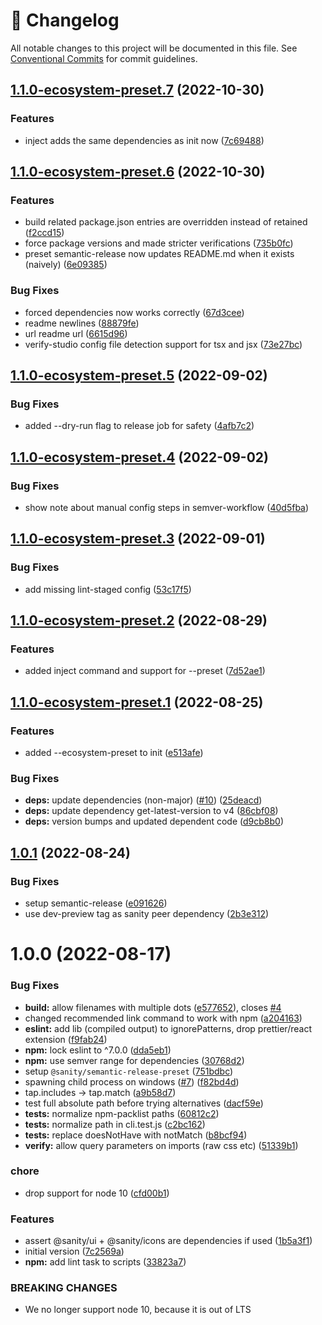 <!-- markdownlint-disable --><!-- textlint-disable -->

# 📓 Changelog

All notable changes to this project will be documented in this file. See
[Conventional Commits](https://conventionalcommits.org) for commit guidelines.

## [1.1.0-ecosystem-preset.7](https://github.com/sanity-io/plugin-kit/compare/v1.1.0-ecosystem-preset.6...v1.1.0-ecosystem-preset.7) (2022-10-30)

### Features

- inject adds the same dependencies as init now ([7c69488](https://github.com/sanity-io/plugin-kit/commit/7c69488531efde08b3af1af245e310fdc8a5a676))

## [1.1.0-ecosystem-preset.6](https://github.com/sanity-io/plugin-kit/compare/v1.1.0-ecosystem-preset.5...v1.1.0-ecosystem-preset.6) (2022-10-30)

### Features

- build related package.json entries are overridden instead of retained ([f2ccd15](https://github.com/sanity-io/plugin-kit/commit/f2ccd15b4361056186947be10bf42307406b1681))
- force package versions and made stricter verifications ([735b0fc](https://github.com/sanity-io/plugin-kit/commit/735b0fc221ccafbe1ea94d790c55507e676319a7))
- preset semantic-release now updates README.md when it exists (naively) ([6e09385](https://github.com/sanity-io/plugin-kit/commit/6e093855fb1c6c6c55016e83d53be887c9b26461))

### Bug Fixes

- forced dependencies now works correctly ([67d3cee](https://github.com/sanity-io/plugin-kit/commit/67d3ceed7702a180de708c02e7125712bb27ced5))
- readme newlines ([88879fe](https://github.com/sanity-io/plugin-kit/commit/88879fe2ed10be0e87c5c1031be50341a4d94541))
- url readme url ([6615d96](https://github.com/sanity-io/plugin-kit/commit/6615d96108dabe4aa2eb11efc619a39e31e91287))
- verify-studio config file detection support for tsx and jsx ([73e27bc](https://github.com/sanity-io/plugin-kit/commit/73e27bc0dbc84153b2067d4c5a67f897d2e6b886))

## [1.1.0-ecosystem-preset.5](https://github.com/sanity-io/plugin-kit/compare/v1.1.0-ecosystem-preset.4...v1.1.0-ecosystem-preset.5) (2022-09-02)

### Bug Fixes

- added --dry-run flag to release job for safety ([4afb7c2](https://github.com/sanity-io/plugin-kit/commit/4afb7c2fd93a6ee6ecbc50ee70e134297c2bb543))

## [1.1.0-ecosystem-preset.4](https://github.com/sanity-io/plugin-kit/compare/v1.1.0-ecosystem-preset.3...v1.1.0-ecosystem-preset.4) (2022-09-02)

### Bug Fixes

- show note about manual config steps in semver-workflow ([40d5fba](https://github.com/sanity-io/plugin-kit/commit/40d5fba3178c14f548fb4aca848ad244465e46ae))

## [1.1.0-ecosystem-preset.3](https://github.com/sanity-io/plugin-kit/compare/v1.1.0-ecosystem-preset.2...v1.1.0-ecosystem-preset.3) (2022-09-01)

### Bug Fixes

- add missing lint-staged config ([53c17f5](https://github.com/sanity-io/plugin-kit/commit/53c17f5e9a5810dcae29e0d34a912e555a94706a))

## [1.1.0-ecosystem-preset.2](https://github.com/sanity-io/plugin-kit/compare/v1.1.0-ecosystem-preset.1...v1.1.0-ecosystem-preset.2) (2022-08-29)

### Features

- added inject command and support for --preset ([7d52ae1](https://github.com/sanity-io/plugin-kit/commit/7d52ae11ba14ff5c3cf56dca28a1c252e004c06f))

## [1.1.0-ecosystem-preset.1](https://github.com/sanity-io/plugin-kit/compare/v1.0.1...v1.1.0-ecosystem-preset.1) (2022-08-25)

### Features

- added --ecosystem-preset to init ([e513afe](https://github.com/sanity-io/plugin-kit/commit/e513afe4ea8caf62afb63285e73a5e987eafa8fe))

### Bug Fixes

- **deps:** update dependencies (non-major) ([#10](https://github.com/sanity-io/plugin-kit/issues/10)) ([25deacd](https://github.com/sanity-io/plugin-kit/commit/25deacdf8b2160222a1da31f88f10421b8d5fdd6))
- **deps:** update dependency get-latest-version to v4 ([86cbf08](https://github.com/sanity-io/plugin-kit/commit/86cbf0878553d0d8e1210aae935f0594395ade7b))
- **deps:** version bumps and updated dependent code ([d9cb8b0](https://github.com/sanity-io/plugin-kit/commit/d9cb8b0148d101ee1d2d33b9f9c590fbdba56a16))

## [1.0.1](https://github.com/sanity-io/plugin-kit/compare/v1.0.0...v1.0.1) (2022-08-24)

### Bug Fixes

- setup semantic-release ([e091626](https://github.com/sanity-io/plugin-kit/commit/e091626c859f950a91bdb8f17af282f47215ef35))
- use dev-preview tag as sanity peer dependency ([2b3e312](https://github.com/sanity-io/plugin-kit/commit/2b3e31204552cfca5e9c1cd258e5dd94bfc04b54))

# 1.0.0 (2022-08-17)

### Bug Fixes

- **build:** allow filenames with multiple dots ([e577652](https://github.com/sanity-io/plugin-kit/commit/e5776527af48f3d05533e6b277166e8daa53db26)), closes [#4](https://github.com/sanity-io/plugin-kit/issues/4)
- changed recommended link command to work with npm ([a204163](https://github.com/sanity-io/plugin-kit/commit/a204163f1785b41ac3f719dfd0c4a6faf1bbd992))
- **eslint:** add lib (compiled output) to ignorePatterns, drop prettier/react extension ([f9fab24](https://github.com/sanity-io/plugin-kit/commit/f9fab24cfeec538979d6bc9cfe5deeaded3b2dd7))
- **npm:** lock eslint to ^7.0.0 ([dda5eb1](https://github.com/sanity-io/plugin-kit/commit/dda5eb17b073ff1a2f96ad28d12b44e84eef9453))
- **npm:** use semver range for dependencies ([30768d2](https://github.com/sanity-io/plugin-kit/commit/30768d24839626af84661c09bb9f99d3fe6a2d20))
- setup `@sanity/semantic-release-preset` ([751bdbc](https://github.com/sanity-io/plugin-kit/commit/751bdbcc88a364bf97f262bbb36360f87cfd2e39))
- spawning child process on windows ([#7](https://github.com/sanity-io/plugin-kit/issues/7)) ([f82bd4d](https://github.com/sanity-io/plugin-kit/commit/f82bd4daf2741d12eb8391eaf14e2fc7d6d2a6f2))
- tap.includes -> tap.match ([a9b58d7](https://github.com/sanity-io/plugin-kit/commit/a9b58d75d2527ed44fc98921dcd4276d7c944bef))
- test full absolute path before trying alternatives ([dacf59e](https://github.com/sanity-io/plugin-kit/commit/dacf59eb0652451417a86a6600b85a8ee746015d))
- **tests:** normalize npm-packlist paths ([60812c2](https://github.com/sanity-io/plugin-kit/commit/60812c2dcf5508388cb5c24ccf56f6ba268cd388))
- **tests:** normalize path in cli.test.js ([c2bc162](https://github.com/sanity-io/plugin-kit/commit/c2bc162f3c811290aa3f155e48ce6353e0bae4b8))
- **tests:** replace doesNotHave with notMatch ([b8bcf94](https://github.com/sanity-io/plugin-kit/commit/b8bcf946ab582c18bd98c2b6f83ac718511c10b3))
- **verify:** allow query parameters on imports (raw css etc) ([51339b1](https://github.com/sanity-io/plugin-kit/commit/51339b1957c37f972325d01c5ca016972db0b87e))

### chore

- drop support for node 10 ([cfd00b1](https://github.com/sanity-io/plugin-kit/commit/cfd00b13df6fbb096fe1f8a865351aa6847fdd99))

### Features

- assert @sanity/ui + @sanity/icons are dependencies if used ([1b5a3f1](https://github.com/sanity-io/plugin-kit/commit/1b5a3f1e7259af04c377bac3cd07de87c7d63aae))
- initial version ([7c2569a](https://github.com/sanity-io/plugin-kit/commit/7c2569a9365636ad827fd1e375220e48005077e9))
- **npm:** add lint task to scripts ([33823a7](https://github.com/sanity-io/plugin-kit/commit/33823a74d1ab6e1cc060b88572d9dc7a5d1e337f))

### BREAKING CHANGES

- We no longer support node 10, because it is out of LTS

